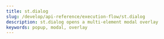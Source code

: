 ```yaml
---
title: st.dialog
slug: /develop/api-reference/execution-flow/st.dialog
description: st.dialog opens a multi-element modal overlay
keywords: popup, modal, overlay
---
```


<Autofunction function="streamlit.dialog" oldName="streamlit.experimental_dialog" />
